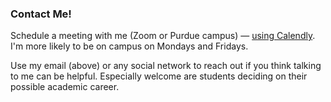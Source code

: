 ### Contact Me!

Schedule a meeting with me (Zoom or Purdue campus) —
[using Calendly](https://calendly.com/artem-pe/chat).
I'm more likely to be on campus on Mondays and Fridays.

Use my email (above) or any social network to reach out if you think talking to
me can be helpful. Especially welcome are students deciding on their possible
academic career.
